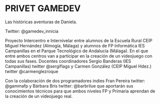 # PRIVET GAMEDEV

Las históricas aventuras de Daniela.

Twitter: @gamedev_innicia

Proyecto Intercentro e Internivelar entre alumnos de la Escuela Rural CEIP Miguel Hernández (Almogía, Málaga) y alumnos de FP Informática IES Campanillas en el Parque Tecnológico de Andalucía (Málaga). 
En el que entre ambos centros van a participar en la creación de un videojuego con todas sus fases.
Docentes coordinadores Sergio Banderas (IES Campanillas) twitter @sergiflags y Carmen González (CEIP Miguel Hdez.) twitter @carmenglezroque

Con la colaboración de dos programadores indies Fran Pereira twitter: @gammafp y Bárbara Bris twitter: @barbrilue que aportarán sus conocimientos técnicos para que ambos niveles FP y Primaria aprendan de la creación de un videojuego real.